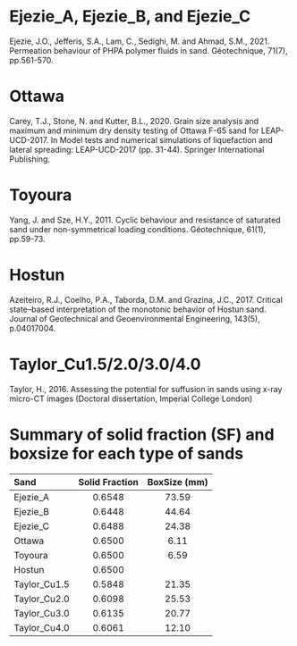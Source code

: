 # Ejezie_A, Ejezie_B, and Ejezie_C  
Ejezie, J.O., Jefferis, S.A., Lam, C., Sedighi, M. and Ahmad, S.M., 2021. Permeation behaviour of PHPA polymer fluids in sand. Géotechnique, 71(7), pp.561-570.

# Ottawa  
Carey, T.J., Stone, N. and Kutter, B.L., 2020. Grain size analysis and maximum and minimum dry density testing of Ottawa F-65 sand for LEAP-UCD-2017. In Model tests and numerical simulations of liquefaction and lateral spreading: LEAP-UCD-2017 (pp. 31-44). Springer International Publishing.

# Toyoura  
Yang, J. and Sze, H.Y., 2011. Cyclic behaviour and resistance of saturated sand under non-symmetrical loading conditions. Géotechnique, 61(1), pp.59-73.

# Hostun
Azeiteiro, R.J., Coelho, P.A., Taborda, D.M. and Grazina, J.C., 2017. Critical state–based interpretation of the monotonic behavior of Hostun sand. Journal of Geotechnical and Geoenvironmental Engineering, 143(5), p.04017004.

# Taylor_Cu1.5/2.0/3.0/4.0
Taylor, H., 2016. Assessing the potential for suffusion in sands using x-ray micro-CT images (Doctoral dissertation, Imperial College London)

# Summary of solid fraction (SF) and boxsize for each type of sands
|   Sand   | Solid Fraction | BoxSize (mm) |
| :------- | :------------: | :----------: |
| Ejezie_A |     0.6548     | 73.59        |
| Ejezie_B |     0.6448     | 44.64        |
| Ejezie_C |     0.6488     | 24.38        |
|  Ottawa  |     0.6500     | 6.11         |
|  Toyoura |     0.6500     | 6.59         |
|  Hostun  |     0.6500     |              |
| Taylor_Cu1.5 | 0.5848     | 21.35        |
| Taylor_Cu2.0 | 0.6098     | 25.53        |
| Taylor_Cu3.0 | 0.6135     | 20.77        |
| Taylor_Cu4.0 | 0.6061     | 12.10        |
